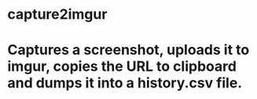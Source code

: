 # capture2imgur
# Captures a screenshot, uploads it to imgur, copies the URL to clipboard and dumps it into a history.csv file.
